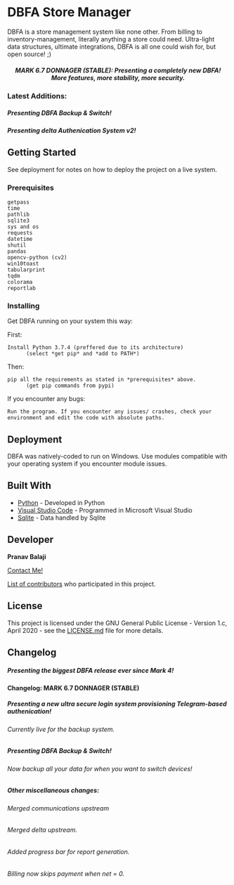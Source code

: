 # DBFA Store Manager

DBFA is a store management system like none other. From billing to inventory-management, literally anything a store could need. Ultra-light data structures, ultimate integrations, DBFA is all one could wish for, but open source! ;)


<h5 align="center">MARK 6.7 DONNAGER (STABLE): Presenting a completely new DBFA! More features, more stability, more security.</h5>

### Latest Additions:
<h5>Presenting DBFA Backup & Switch!</h5>
<h5>Presenting delta Authenication System v2!</h5>

## Getting Started

See deployment for notes on how to deploy the project on a live system.

### Prerequisites

```
getpass
time
pathlib
sqlite3
sys and os
requests
datetime
shutil
pandas
opencv-python (cv2)
win10toast
tabularprint
tqdm
colorama
reportlab
```

### Installing

Get DBFA running on your system this way:

First:
```
Install Python 3.7.4 (preffered due to its architecture)
      (select *get pip* and *add to PATH*)
```

Then:
```
pip all the requirements as stated in *prerequisites* above.
      (get pip commands from pypi)
```

If you encounter any bugs:
```
Run the program. If you encounter any issues/ crashes, check your environment and edit the code with absolute paths.
```

## Deployment

DBFA was natively-coded to run on Windows. Use modules compatible with your operating system if you encounter module issues.

## Built With

* [Python](https://www.python.org/) - Developed in Python
* [Visual Studio Code](https://code.visualstudio.com/) - Programmed in Microsoft Visual Studio
* [Sqlite](https://www.sqlite.org/index.html) - Data handled by Sqlite


## Developer

**Pranav Balaji**
<p><a href="https://t.me/DeltaOneAlpha">Contact Me!</p>

List of [contributors](https://github.com/deltaonealpha/DBFA/contributors) who participated in this project.

## License

This project is licensed under the GNU General Public License - Version 1.c, April 2020 - see the [LICENSE.md](LICENSE.md) file for more details.

## Changelog

<h5>Presenting the biggest DBFA release ever since Mark 4!</h5>

<h4>Changelog: MARK 6.7 DONNAGER (STABLE)</h4>

<h5>Presenting a new ultra secure login system provisioning Telegram-based authenication!</h5>
<h6>    Currently live for the backup system.</h6>
<h6>    </h6>
<h5>Presenting DBFA Backup & Switch!</h5>
<h6>    Now backup all your data for when you want to switch devices!</h6>
<h6>    </h6>
<h5>Other miscellaneous changes: </h5>
<h6>    Merged communications upstream </h6>
<h6>    Merged delta upstream.</h6>
<h6>    Added progress bar for report generation.</h6>
<h6>    Billing now skips payment when net = 0.</h6>
<h4> </h4>
